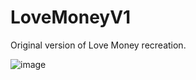 # LoveMoneyV1

 Original version of Love Money recreation.
 
 ![image](https://user-images.githubusercontent.com/45262345/121742229-772b6e80-caf7-11eb-8935-adceb9962905.png)

